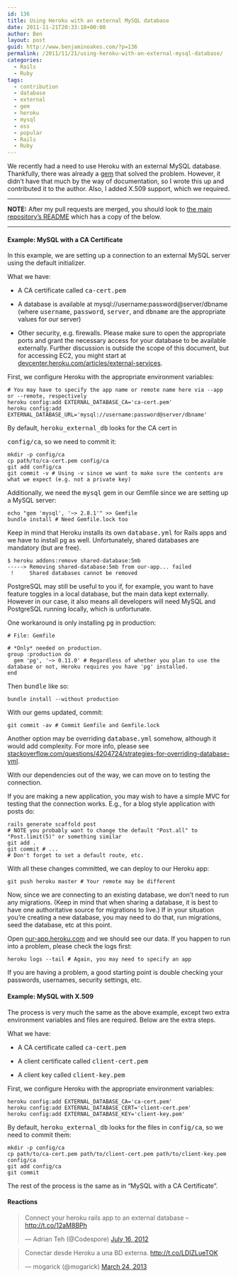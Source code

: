 ```yaml
---
id: 136
title: Using Heroku with an external MySQL database
date: 2011-11-21T20:33:10+00:00
author: Ben
layout: post
guid: http://www.benjaminoakes.com/?p=136
permalink: /2011/11/21/using-heroku-with-an-external-mysql-database/
categories:
  - Rails
  - Ruby
tags:
  - contribution
  - database
  - external
  - gem
  - heroku
  - mysql
  - oss
  - popular
  - Rails
  - Ruby
---
```

We recently had a need to use Heroku with an external MySQL database. Thankfully, there was already a [gem](https://github.com/nbudin/heroku_external_db) that solved the problem. However, it didn&#8217;t have that much by the way of documentation, so I wrote this up and contributed it to the author. Also, I added X.509 support, which we required.

* * *

**NOTE:** After my pull requests are merged, you should look to [the main repository&#8217;s README](https://github.com/nbudin/heroku_external_db) which has a copy of the below.

* * *

#### Example: MySQL with a CA Certificate

In this example, we are setting up a connection to an external MySQL server using the default initializer.

What we have:

  * A CA certificate called <tt>ca-cert.pem</tt>

  * A database is available at mysql://username:password@server/dbname (where <tt>username</tt>, <tt>password</tt>, <tt>server</tt>, and <tt>dbname</tt> are the appropriate values for our server)

  * Other security, e.g. firewalls. Please make sure to open the appropriate ports and grant the necessary access for your database to be available externally. Further discussion is outside the scope of this document, but for accessing EC2, you might start at [devcenter.heroku.com/articles/external-services](http://devcenter.heroku.com/articles/external-services).

First, we configure Heroku with the appropriate environment variables:

<pre><code class="language-bash"># You may have to specify the app name or remote name here via --app or --remote, respectively
heroku config:add EXTERNAL_DATABASE_CA='ca-cert.pem'
heroku config:add EXTERNAL_DATABASE_URL='mysql://username:password@server/dbname'</code></pre>

By default, <tt>heroku_external_db</tt> looks for the CA cert in
  
<tt>config/ca</tt>, so we need to commit it:

<pre><code class="language-bash">mkdir -p config/ca
cp path/to/ca-cert.pem config/ca
git add config/ca
git commit -v # Using -v since we want to make sure the contents are what we expect (e.g. not a private key)</code></pre>

Additionally, we need the <tt>mysql</tt> gem in our Gemfile since we are setting up a MySQL server:

<pre><code class="language-bash">echo "gem 'mysql', '~&gt; 2.8.1'" &gt;&gt; Gemfile
bundle install # Need Gemfile.lock too</code></pre>

Keep in mind that Heroku installs its own <tt>database.yml</tt> for Rails apps and we have to install <tt>pg</tt> as well. Unfortunately, shared databases are mandatory (but are free).

<pre><code class="no-highlight">$ heroku addons:remove shared-database:5mb
-----&gt; Removing shared-database:5mb from our-app... failed
 !     Shared databases cannot be removed</code></pre>

PostgreSQL may still be useful to you if, for example, you want to have feature toggles in a local database, but the main data kept externally. However in our case, it also means all developers will need MySQL and PostgreSQL running locally, which is unfortunate.

One workaround is only installing <tt>pg</tt> in production:

<pre><code class="language-ruby"># File: Gemfile

# *Only* needed on production.
group :production do
  gem 'pg', '~&gt; 0.11.0' # Regardless of whether you plan to use the database or not, Heroku requires you have 'pg' installed.
end</code></pre>

Then <tt>bundle</tt> like so:

<pre><code class="language-bash">bundle install --without production</code></pre>

With our gems updated, commit:

<pre><code class="language-bash">git commit -av # Commit Gemfile and Gemfile.lock</code></pre>

Another option may be overriding <tt>database.yml</tt> somehow, although it would add complexity. For more info, please see [stackoverflow.com/questions/4204724/strategies-for-overriding-database-yml](http://stackoverflow.com/questions/4204724/strategies-for-overriding-database-yml).

With our dependencies out of the way, we can move on to testing the connection.

If you are making a new application, you may wish to have a simple MVC for testing that the connection works. E.g., for a blog style application with posts do:

<pre><code class="language-bash">rails generate scaffold post
# NOTE you probably want to change the default "Post.all" to "Post.limit(5)" or something similar
git add .
git commit # ...
# Don't forget to set a default route, etc.</code></pre>

With all these changes committed, we can deploy to our Heroku app:

<pre><code class="language-bash">git push heroku master # Your remote may be different</code></pre>

Now, since we are connecting to an existing database, we don’t need to run any migrations. (Keep in mind that when sharing a database, it is best to have one authoritative source for migrations to live.) If in your situation you’re creating a new database, you may need to do that, run migrations, seed the database, etc at this point.

Open [our-app.heroku.com](http://our-app.heroku.com) and we should see our data. If you happen to run into a problem, please check the logs first:

<pre><code class="language-bash">heroku logs --tail # Again, you may need to specify an app</code></pre>

If you are having a problem, a good starting point is double checking your passwords, usernames, security settings, etc.

#### Example: MySQL with X.509

The process is very much the same as the above example, except two extra environment variables and files are required. Below are the extra steps.

What we have:

  * A CA certificate called <tt>ca-cert.pem</tt>

  * A client certificate called <tt>client-cert.pem</tt>

  * A client key called <tt>client-key.pem</tt>

First, we configure Heroku with the appropriate environment variables:

<pre><code class="language-bash">heroku config:add EXTERNAL_DATABASE_CA='ca-cert.pem'
heroku config:add EXTERNAL_DATABASE_CERT='client-cert.pem'
heroku config:add EXTERNAL_DATABASE_KEY='client-key.pem'</code></pre>

By default, <tt>heroku_external_db</tt> looks for the files in <tt>config/ca</tt>, so we need to commit them:

<pre><code class="language-bash">mkdir -p config/ca
cp path/to/ca-cert.pem path/to/client-cert.pem path/to/client-key.pem config/ca
git add config/ca
git commit</code></pre>

The rest of the process is the same as in “MySQL with a CA Certificate”.

#### Reactions

<blockquote class="twitter-tweet">
  <p>
    Connect your heroku rails app to an external database &#8211; <a href="http://t.co/12aM8BPh">http://t.co/12aM8BPh</a>
  </p>
  
  <p>
    &mdash; Adrian Teh (@Codespore) <a href="https://twitter.com/Codespore/statuses/224670016073773057">July 16, 2012</a>
  </p>
</blockquote>

<blockquote class="twitter-tweet">
  <p>
    Conectar desde Heroku a una BD externa. <a href="http://t.co/LDIZLueTOK">http://t.co/LDIZLueTOK</a>
  </p>
  
  <p>
    &mdash; mogarick (@mogarick) <a href="https://twitter.com/mogarick/statuses/315728161063202816">March 24, 2013</a>
  </p>
</blockquote>